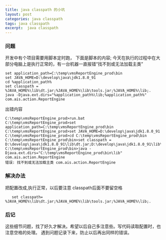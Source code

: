 ```yaml
---
title: java classpath 的小坑
layout: post
categories: java classpath 
tags: java classpath
excerpt:  java classpath 
---
```


### 问题
开发中有个项目需要用脚本定时跑， 下面是脚本的内容;
今天在执行的过程中在大部分电脑上是执行正常的，有一台机器一直报错“找不到或无法加载主类”
```
set application_path=C:\temp\vmsReportEngine_prod\bin
set JAVA_HOME=D:\develop\java\jdk1.8.0_91
cd %application_path%
set classpath = %JAVA_HOME%\lib\dt.jar;%JAVA_HOME%\lib\tools.jar;%JAVA_HOME%\lib;.
java -Djava.ext.dirs="%application_path%\lib;%application_path%" com.ais.action.ReportEngine
```

出错内容
```
C:\temp\vmsReportEngine_prod>run.bat
C:\temp\vmsReportEngine_prod>set application_path=C:\temp\vmsReportEngine_prod\bin
C:\temp\vmsReportEngine_prod>set JAVA_HOME=D:\develop\java\jdk1.8.0_91
C:\temp\vmsReportEngine_prod>cd C:\temp\vmsReportEngine_prod\bin
C:\temp\vmsReportEngine_prod\bin>set classpath = D:\develop\java\jdk1.8.0_91\lib\dt.jar;D:\develop\java\jdk1.8.0_91\lib\tools.jar;D:\develop\java\jdk1.8.0_91\lib;.
C:\temp\vmsReportEngine_prod\bin>java -Djava.ext.dirs="C:\temp\vmsReportEngine_prod\bin\lib" com.ais.action.ReportEngine
错误: 找不到或无法加载主类 com.ais.action.ReportEngine
```

### 解决办法

把配置改成,执行正常，以后要注意 classpath后面不要留空格
```
   set classpath= %JAVA_HOME%\lib\dt.jar;%JAVA_HOME%\lib\tools.jar;%JAVA_HOME%\lib;. 
```

### 后记
这些细节问题，找了好久才解决。希望以后自己多注意些。写代码读取配置时，也注意空格的处理。
遇到问题记录下来，防止以后再出同样的错误。





